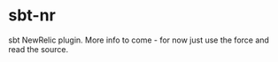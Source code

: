 sbt-nr
======
sbt NewRelic plugin.
More info to come - for now just use the force and read the source.